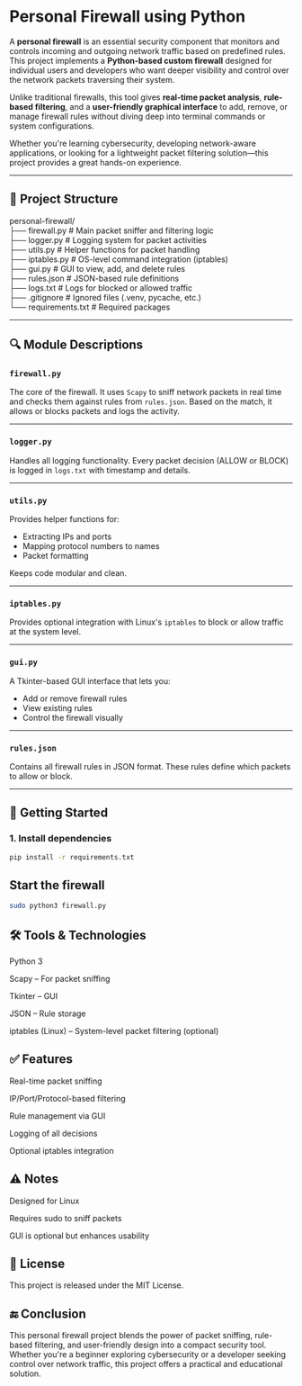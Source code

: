 # Personal Firewall using Python

A **personal firewall** is an essential security component that monitors and controls incoming and outgoing network traffic based on predefined rules. This project implements a **Python-based custom firewall** designed for individual users and developers who want deeper visibility and control over the network packets traversing their system.

Unlike traditional firewalls, this tool gives **real-time packet analysis**, **rule-based filtering**, and a **user-friendly graphical interface** to add, remove, or manage firewall rules without diving deep into terminal commands or system configurations.

Whether you're learning cybersecurity, developing network-aware applications, or looking for a lightweight packet filtering solution—this project provides a great hands-on experience.

---

## 📁 Project Structure

personal-firewall/ <br>
├── firewall.py # Main packet sniffer and filtering logic <br>
├── logger.py # Logging system for packet activities <br>
├── utils.py # Helper functions for packet handling <br>
├── iptables.py # OS-level command integration (iptables) <br>
├── gui.py # GUI to view, add, and delete rules <br>
├── rules.json # JSON-based rule definitions <br>
├── logs.txt # Logs for blocked or allowed traffic <br>
├── .gitignore # Ignored files (.venv, pycache, etc.) <br>
└── requirements.txt # Required packages 


---

## 🔍 Module Descriptions

### `firewall.py`
The core of the firewall. It uses `Scapy` to sniff network packets in real time and checks them against rules from `rules.json`. Based on the match, it allows or blocks packets and logs the activity.

---

### `logger.py`
Handles all logging functionality. Every packet decision (ALLOW or BLOCK) is logged in `logs.txt` with timestamp and details.

---

### `utils.py`
Provides helper functions for:
- Extracting IPs and ports
- Mapping protocol numbers to names
- Packet formatting

Keeps code modular and clean.

---

### `iptables.py`
Provides optional integration with Linux's `iptables` to block or allow traffic at the system level.

---

### `gui.py`
A Tkinter-based GUI interface that lets you:
- Add or remove firewall rules
- View existing rules
- Control the firewall visually

---

### `rules.json`
Contains all firewall rules in JSON format. These rules define which packets to allow or block.

---

## 🚀 Getting Started

### 1. Install dependencies
```bash
pip install -r requirements.txt
```

## Start the firewall
```bash
sudo python3 firewall.py
```

## 🛠 Tools & Technologies

Python 3

Scapy – For packet sniffing

Tkinter – GUI

JSON – Rule storage

iptables (Linux) – System-level packet filtering (optional)

## ✅ Features
Real-time packet sniffing

IP/Port/Protocol-based filtering

Rule management via GUI

Logging of all decisions

Optional iptables integration

## ⚠️ Notes
Designed for Linux

Requires sudo to sniff packets

GUI is optional but enhances usability

## 📜 License
This project is released under the MIT License.

## 🔚 Conclusion
This personal firewall project blends the power of packet sniffing, rule-based filtering, and user-friendly design into a compact security tool. Whether you're a beginner exploring cybersecurity or a developer seeking control over network traffic, this project offers a practical and educational solution. 
